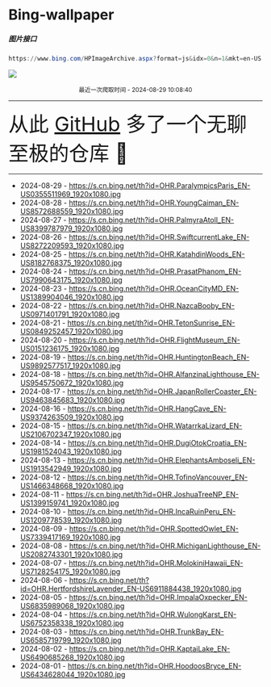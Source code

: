 # Bing-wallpaper

##### 图片接口

```powershell
https://www.bing.com/HPImageArchive.aspx?format=js&idx=0&n=1&mkt=en-US
```

 ![](https://s.cn.bing.net/th?id=OHR.ParalympicsParis_EN-US0355511969_1920x1080.jpg)

<p align='center' >
    <small>
        最近一次爬取时间 - 2024-08-29 10:08:40
    </small>
    <br>
    <hr>
    <font size=7>
        <small>
           从此 <a href='https://github.com/'>GitHub</a> 多了一个无聊至极的仓库  🍳
        </small>
    </font>
    <hr>
</p>


- 2024-08-29 - https://s.cn.bing.net/th?id=OHR.ParalympicsParis_EN-US0355511969_1920x1080.jpg 
- 2024-08-28 - https://s.cn.bing.net/th?id=OHR.YoungCaiman_EN-US8572688559_1920x1080.jpg 
- 2024-08-27 - https://s.cn.bing.net/th?id=OHR.PalmyraAtoll_EN-US8399787979_1920x1080.jpg 
- 2024-08-26 - https://s.cn.bing.net/th?id=OHR.SwiftcurrentLake_EN-US8272209593_1920x1080.jpg 
- 2024-08-25 - https://s.cn.bing.net/th?id=OHR.KatahdinWoods_EN-US8182768375_1920x1080.jpg 
- 2024-08-24 - https://s.cn.bing.net/th?id=OHR.PrasatPhanom_EN-US7990643175_1920x1080.jpg 
- 2024-08-23 - https://s.cn.bing.net/th?id=OHR.OceanCityMD_EN-US1389904046_1920x1080.jpg 
- 2024-08-22 - https://s.cn.bing.net/th?id=OHR.NazcaBooby_EN-US0971401791_1920x1080.jpg 
- 2024-08-21 - https://s.cn.bing.net/th?id=OHR.TetonSunrise_EN-US0849252457_1920x1080.jpg 
- 2024-08-20 - https://s.cn.bing.net/th?id=OHR.FlightMuseum_EN-US0151236175_1920x1080.jpg 
- 2024-08-19 - https://s.cn.bing.net/th?id=OHR.HuntingtonBeach_EN-US9892577517_1920x1080.jpg 
- 2024-08-18 - https://s.cn.bing.net/th?id=OHR.AlfanzinaLighthouse_EN-US9545750672_1920x1080.jpg 
- 2024-08-17 - https://s.cn.bing.net/th?id=OHR.JapanRollerCoaster_EN-US9463845683_1920x1080.jpg 
- 2024-08-16 - https://s.cn.bing.net/th?id=OHR.HangCave_EN-US9374263509_1920x1080.jpg 
- 2024-08-15 - https://s.cn.bing.net/th?id=OHR.WatarrkaLizard_EN-US2106702347_1920x1080.jpg 
- 2024-08-14 - https://s.cn.bing.net/th?id=OHR.DugiOtokCroatia_EN-US1981524043_1920x1080.jpg 
- 2024-08-13 - https://s.cn.bing.net/th?id=OHR.ElephantsAmboseli_EN-US1913542949_1920x1080.jpg 
- 2024-08-12 - https://s.cn.bing.net/th?id=OHR.TofinoVancouver_EN-US1466348668_1920x1080.jpg 
- 2024-08-11 - https://s.cn.bing.net/th?id=OHR.JoshuaTreeNP_EN-US1399159741_1920x1080.jpg 
- 2024-08-10 - https://s.cn.bing.net/th?id=OHR.IncaRuinPeru_EN-US1209778539_1920x1080.jpg 
- 2024-08-09 - https://s.cn.bing.net/th?id=OHR.SpottedOwlet_EN-US7339417169_1920x1080.jpg 
- 2024-08-08 - https://s.cn.bing.net/th?id=OHR.MichiganLighthouse_EN-US2082743301_1920x1080.jpg 
- 2024-08-07 - https://s.cn.bing.net/th?id=OHR.MolokiniHawaii_EN-US7128254175_1920x1080.jpg 
- 2024-08-06 - https://s.cn.bing.net/th?id=OHR.HertfordshireLavender_EN-US6911884438_1920x1080.jpg 
- 2024-08-05 - https://s.cn.bing.net/th?id=OHR.ImpalaOxpecker_EN-US6835989068_1920x1080.jpg 
- 2024-08-04 - https://s.cn.bing.net/th?id=OHR.WulongKarst_EN-US6752358338_1920x1080.jpg 
- 2024-08-03 - https://s.cn.bing.net/th?id=OHR.TrunkBay_EN-US6585719799_1920x1080.jpg 
- 2024-08-02 - https://s.cn.bing.net/th?id=OHR.KaptaiLake_EN-US6490685268_1920x1080.jpg 
- 2024-08-01 - https://s.cn.bing.net/th?id=OHR.HoodoosBryce_EN-US6434628044_1920x1080.jpg 
